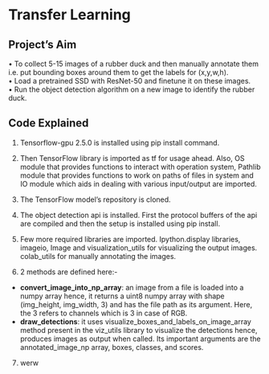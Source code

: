 # Transfer Learning
## Project’s Aim
•	To collect 5-15 images of a rubber duck and then manually annotate them i.e. put bounding boxes around them to get the labels for (x,y,w,h).\
•	Load a pretrained SSD with ResNet-50 and finetune it on these images.\
•	Run the object detection algorithm on a new image to identify the rubber duck.

## Code Explained
1. Tensorflow-gpu 2.5.0 is installed using pip install command.
2. Then TensorFlow library is imported as tf for usage ahead. Also, OS module that provides functions to interact with operation system, Pathlib module that provides functions to work on paths of files in system and IO module which aids in dealing with various input/output are imported.
3. The TensorFlow model’s repository is cloned.
4. The object detection api is installed. First the protocol buffers of the api are compiled and then the setup is installed using pip install.
5. Few more required libraries are imported. Ipython.display libraries, imageio, Image and visualization_utils for visualizing the output images. colab_utils for manually annotating the images.

6. 2 methods are defined here:-                                                                    
- **convert_image_into_np_array**: an image from a file is loaded into a numpy array hence, it returns a uint8 numpy array with shape (img_height, img_width, 3) and has the file path as its argument. Here, the 3 refers to channels which is 3 in case of RGB.
- **draw_detections**: it uses visualize_boxes_and_labels_on_image_array method present in the viz_utils library to visualize the detections hence, produces images as output when called. Its important arguments are the annotated_image_np array, boxes, classes, and scores.

7. werw
  
